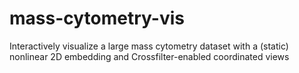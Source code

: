 mass-cytometry-vis
==================
Interactively visualize a large mass cytometry dataset with a (static) nonlinear 2D embedding and Crossfilter-enabled coordinated views
